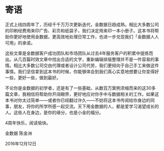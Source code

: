 # 寄语

正式上线四周年了，历经千千万万次更新迭代，金数据日趋成熟。相比大多数公司的印刷经费用来印广告、彩页和纸袋子，我们决定用来印一本小册子。这本书将帮助你更好地使用金数据，更高效地处理日常工作，也进一步兑现我们「金数据人人可用」的承诺。 

这些文章是金数据客户成功团队和市场团队从过去4年服务客户的积累中提炼而出。从几百篇时效文章中找出合适的文字，重新编辑排版整理并不是一件容易的事情。相比大多数公司交由代理或者设计公司代劳，我们更倾向于自己手工来做这件事情。我们坚信拿到这本书的时候，你能够体会到我们真心实意地想要让你变得好一些，更好一些，做到最好。

不论你是金数据的初学者，还是有了一些基础，从数百万案例浓缩而来的这30多篇文章，我相信将帮助你开阔眼界，更好地应对你手中与数据相关的工作。如果这本书对你太过简单——或者你已经翻过许久——不妨将这本书传阅给你身边的同事，朋友，将你的所学所感一起交流。天下用金数据的人，都是爱学习渴望成长的人。这些人在身边，是你的缘分，也是小金的福分。



4周年快乐，阅读愉快。

金数据 陈金洲

2016年12月12日